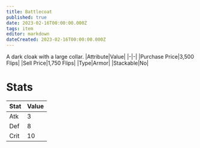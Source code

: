 ```yaml
---
title: Battlecoat
published: true
date: 2023-02-16T00:00:00.000Z
tags: item
editor: markdown
dateCreated: 2023-02-16T00:00:00.000Z
---
```


A dark cloak with a large collar.
|Attribute|Value|
|-|-|
|Purchase Price|3,500 Flips|
|Sell Price|1,750 Flips|
|Type|Armor|
|Stackable|No|

# Stats
|Stat|Value|
|-|-|
|Atk|3|
|Def|8|
|Crit|10|
